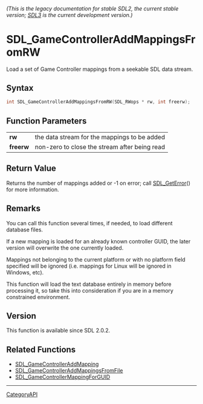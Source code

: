 ###### (This is the legacy documentation for stable SDL2, the current stable version; [SDL3](https://wiki.libsdl.org/SDL3/) is the current development version.)
# SDL_GameControllerAddMappingsFromRW

Load a set of Game Controller mappings from a seekable SDL data stream.

## Syntax

```c
int SDL_GameControllerAddMappingsFromRW(SDL_RWops * rw, int freerw);

```

## Function Parameters

|                |                                               |
| -------------- | --------------------------------------------- |
| **rw**         | the data stream for the mappings to be added  |
| **freerw**     | non-zero to close the stream after being read |

## Return Value

Returns the number of mappings added or -1 on error; call
[SDL_GetError](SDL_GetError)() for more information.

## Remarks

You can call this function several times, if needed, to load different
database files.

If a new mapping is loaded for an already known controller GUID, the later
version will overwrite the one currently loaded.

Mappings not belonging to the current platform or with no platform field
specified will be ignored (i.e. mappings for Linux will be ignored in
Windows, etc).

This function will load the text database entirely in memory before
processing it, so take this into consideration if you are in a memory
constrained environment.

## Version

This function is available since SDL 2.0.2.

## Related Functions

* [SDL_GameControllerAddMapping](SDL_GameControllerAddMapping)
* [SDL_GameControllerAddMappingsFromFile](SDL_GameControllerAddMappingsFromFile)
* [SDL_GameControllerMappingForGUID](SDL_GameControllerMappingForGUID)

----
[CategoryAPI](CategoryAPI)

